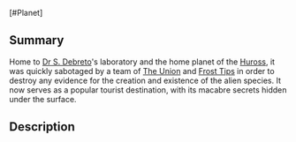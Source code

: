 [#Planet]

## Summary

Home to [Dr S. Debreto](../Influential%20Persons/Dr%20S.%20Debreto.md)'s laboratory and the home planet of the [Huross](../Species/Fauna/Huross.md), it was quickly sabotaged by a team of [The Union](../Factions/The%20Union.md) and [Frost Tips](../Factions/Frost%20Tips.md) in order to destroy any evidence for the creation and existence of the alien species. It now serves as a popular tourist destination, with its macabre secrets hidden under the surface.

## Description

